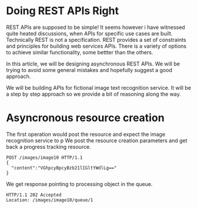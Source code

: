 # Doing REST APIs Right
REST APIs are supposed to be simple! It seems however i have witnessed quite heated discussions, when APIs for specific use cases are built. Technically REST is not a specification. REST provides a set of constraints and principles for building web services APIs. There is a variety of options to achieve similar functionality, some bettter than the others.

In this article, we will be designing asynchronous REST APIs. We will be trying to avoid some general mistakes and hopefully suggest a good approach.

We will be building APIs for fictional image text recognition service. It will be a step by step approach so we provide a bit of reasoning along the way.

# Asyncronous resource creation
The first operation would post the resource and expect the image recognition service to p
We post the resource creation parameters and get back a progress tracking resource.
```http
POST /images/image10 HTTP/1.1
{
  "content":"VGhpcyBpcyBzb21lIGltYWdlLg=="
}
```

We get response pointing to processing object in the queue.
```http
HTTP/1.1 202 Accepted
Location: /images/image10/queue/1
```

